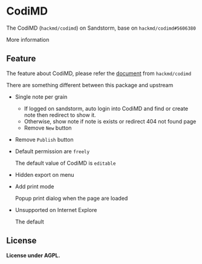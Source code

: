 CodiMD
===

The CodiMD (`hackmd/codimd`) on Sandstorm, base on `hackmd/codimd#5606380`

More information

## Feature

The feature about CodiMD, please refer the [document](https://github.com/hackmdio/codimd/blob/master/public/docs/features.md) from `hackmd/codimd`

There are something different between this package and upstream

- Single note per grain
    - If logged on sandstorm, auto login into CodiMD and find or create note then redirect to show it.
    - Otherwise, show note if note is exists or redirect 404 not found page
    - Remove `New` button
- Remove `Publish` button
- Default permission are `freely`

    The default value of CodiMD is `editable`
    
- Hidden export on menu
- Add print mode
    
    Popup print dialog when the page are loaded

- Unsupported on Internet Explore
  
    The default 

## License

**License under AGPL.**